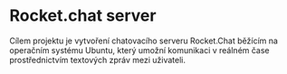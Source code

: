 # Rocket.chat server
Cílem projektu je vytvoření chatovacího serveru Rocket.Chat běžícím na operačním systému Ubuntu,
který umožní komunikaci v reálném čase prostřednictvím textových zpráv mezi uživateli.
